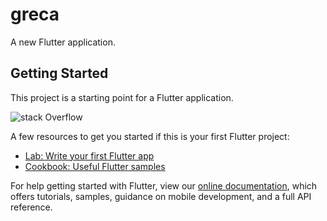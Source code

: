 # greca

A new Flutter application.

## Getting Started

This project is a starting point for a Flutter application.

![stack Overflow](https://github.com/Coding-Expert/Greca/login.png)

A few resources to get you started if this is your first Flutter project:

- [Lab: Write your first Flutter app](https://flutter.dev/docs/get-started/codelab)
- [Cookbook: Useful Flutter samples](https://flutter.dev/docs/cookbook)

For help getting started with Flutter, view our
[online documentation](https://flutter.dev/docs), which offers tutorials,
samples, guidance on mobile development, and a full API reference.
